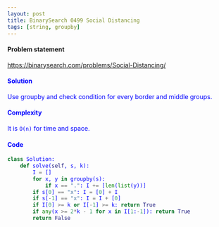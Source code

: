 ```yaml
---
layout: post
title: BinarySearch 0499 Social Distancing
tags: [string, groupby]
---
```


#### Problem statement

<a href="https://binarysearch.com/problems/Social-Distancing/"> <font color = blue>https://binarysearch.com/problems/Social-Distancing/

#### Solution
Use groupby and check condition for every border and middle groups.

#### Complexity
It is `O(n)` for time and space.

#### Code
```python
class Solution:
    def solve(self, s, k):
        I = []
        for x, y in groupby(s):
            if x == ".": I += [len(list(y))]
        if s[0] == "x": I = [0] + I
        if s[-1] == "x": I = I + [0]
        if I[0] >= k or I[-1] >= k: return True
        if any(x >= 2*k - 1 for x in I[1:-1]): return True
        return False
```
